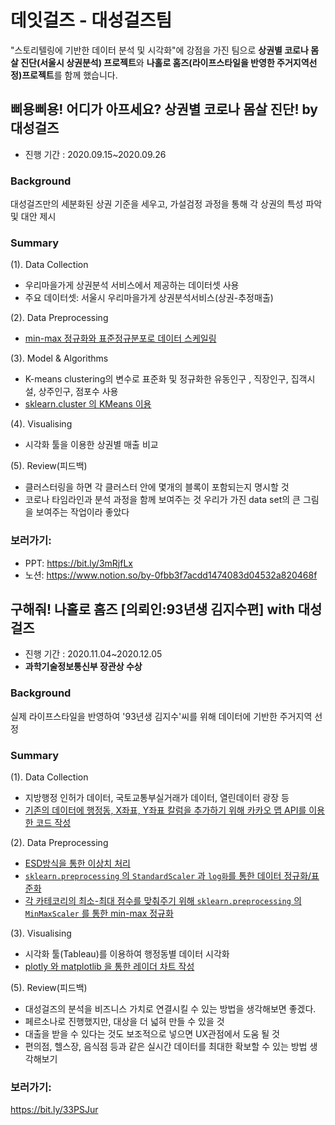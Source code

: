  # 데잇걸즈 - 대성걸즈팀
 "스토리텔링에 기반한 데이터 분석 및 시각화"에 강점을 가진 팀으로 **상권별 코로나 몸살 진단(서울시 상권분석) 프로젝트**와 **나홀로 홈즈(라이프스타일을 반영한 주거지역선정)프로젝트**를 함께 했습니다.    
 
## 삐용삐용! 어디가 아프세요? 상권별 코로나 몸살 진단! by 대성걸즈      
- 진행 기간 : 2020.09.15~2020.09.26   

### Background
대성걸즈만의 세분화된 상권 기준을 세우고, 가설검정 과정을 통해 각 상권의 특성 파악 및 대안 제시

### Summary
(1). Data Collection
- 우리마을가게 상권분석 서비스에서 제공하는 데이터셋 사용
- 주요 데이터셋: 서울시 우리마을가게 상권분석서비스(상권-추정매출)

(2). Data Preprocessing
- [min-max 정규화와 표준정규분포로 데이터 스케일링](https://github.com/nayoung5859/dataitgirls/blob/main/%EC%84%9C%EC%9A%B8%EC%8B%9C%20%EC%83%81%EA%B6%8C%20%EB%B6%84%EC%84%9D/%5B%EC%83%81%EA%B6%8C%20%EB%B6%84%EC%84%9D%5D%201.%20preprocessing/%EB%8D%B0%EC%9D%B4%ED%84%B0%ED%91%9C%EC%A4%80%ED%99%94.ipynb)

(3). Model & Algorithms
- K-means clustering의 변수로 표준화 및 정규화한 유동인구 , 직장인구, 집객시설, 상주인구, 점포수 사용 
- [sklearn.cluster 의 KMeans 이용](https://github.com/nayoung5859/dataitgirls/blob/main/%EC%84%9C%EC%9A%B8%EC%8B%9C%20%EC%83%81%EA%B6%8C%20%EB%B6%84%EC%84%9D/%5B%EC%83%81%EA%B6%8C%20%EB%B6%84%EC%84%9D%5D%202.%20modeling/%EB%B8%94%EB%9F%AD%EB%B3%84_%ED%81%B4%EB%9F%AC%EC%8A%A4%ED%84%B0%EB%A7%81.ipynb)

(4). Visualising
- 시각화 툴을 이용한 상권별 매출 비교

(5). Review(피드백)
- 클러스터링을 하면 각 클러스터 안에 몇개의 블록이 포함되는지 명시할 것
- 코로나 타임라인과 분석 과정을 함께 보여주는 것 우리가 가진 data set의 큰 그림을 보여주는 작업이라 좋았다

### 보러가기:    
- PPT: https://bit.ly/3mRjfLx
- 노션: https://www.notion.so/by-0fbb3f7acdd1474083d04532a820468f


## 구해줘! 나홀로 홈즈 [의뢰인:93년생 김지수편] with 대성걸즈
- 진행 기간 : 2020.11.04~2020.12.05
- **과학기술정보통신부 장관상 수상**


### Background
실제 라이프스타일을 반영하여 '93년생 김지수'씨를 위해 데이터에 기반한 주거지역 선정

### Summary
(1). Data Collection
- 지방행정 인허가 데이터, 국토교통부실거래가 데이터, 열린데이터 광장 등  
- [기존의 데이터에 행정동, X좌표, Y좌표 칼럼을 추가하기 위해 카카오 맵 API를 이용한 코드 작성](https://github.com/nayoung5859/dataitgirls/blob/main/%EB%82%98%ED%99%80%EB%A1%9C%20%ED%99%88%EC%A6%88/%5B%EB%82%98%ED%99%80%EB%A1%9C%20%ED%99%88%EC%A6%88%5D%201.%20Preprocessing/%EC%B9%B4%EC%B9%B4%EC%98%A4api_%EC%B9%BC%EB%9F%BC%EC%B6%94%EA%B0%80%ED%95%98%EA%B8%B0.ipynb)

(2). Data Preprocessing
- [ESD방식을 통한 이상치 처리](https://github.com/nayoung5859/dataitgirls/blob/main/%EB%82%98%ED%99%80%EB%A1%9C%20%ED%99%88%EC%A6%88/%5B%EB%82%98%ED%99%80%EB%A1%9C%20%ED%99%88%EC%A6%88%5D%201.%20Preprocessing/%EB%8D%B0%EC%9D%B4%ED%84%B0%20%EC%8A%A4%EC%BC%80%EC%9D%BC%EB%A7%81.ipynb)
- [`sklearn.preprocessing` 의 `StandardScaler` 과 `log화`를 통한 데이터 정규화/표준화](https://github.com/dataitgirls4/team_2/blob/main/%5B%EB%82%98%ED%99%80%EB%A1%9C%20%ED%99%88%EC%A6%88%5D%201.%20Preprocessing/%EB%8D%B0%EC%9D%B4%ED%84%B0%EC%8A%A4%EC%BC%80%EC%9D%BC%EB%A7%81.ipynb)
- [각 카테코리의 최소-최대 점수를 맞춰주기 위해 `sklearn.preprocessing` 의 `MinMaxScaler` 를 통한 min-max 정규화](https://github.com/nayoung5859/dataitgirls/blob/main/%EB%82%98%ED%99%80%EB%A1%9C%20%ED%99%88%EC%A6%88/%5B%EB%82%98%ED%99%80%EB%A1%9C%20%ED%99%88%EC%A6%88%5D%201.%20Preprocessing/%EC%B9%B4%ED%85%8C%EA%B3%A0%EB%A6%AC%EC%A0%90%EC%88%98_minmax%EC%A0%95%EA%B7%9C%ED%99%94.ipynb)

(3). Visualising
- 시각화 툴(Tableau)를 이용하여 행정동별 데이터 시각화
- [plotly 와 matplotlib 을 통한 레이더 차트 작성](https://github.com/nayoung5859/dataitgirls/blob/main/%EB%82%98%ED%99%80%EB%A1%9C%20%ED%99%88%EC%A6%88/%5B%EB%82%98%ED%99%80%EB%A1%9C%20%ED%99%88%EC%A6%88%5D%202.%20visualising/%EB%A0%88%EC%9D%B4%EB%8D%94%EC%B0%A8%ED%8A%B8%EC%8B%9C%EA%B0%81%ED%99%94_plotly.ipynb)

(5). Review(피드백)
- 대성걸즈의 분석을 비즈니스 가치로 연결시킬 수 있는 방법을 생각해보면 좋겠다.
- 페르소나로 진행했지만, 대상을 더 넓혀 만들 수 있을 것
- 대출을 받을 수 있다는 것도 보조적으로 넣으면 UX관점에서 도움 될 것
- 편의점, 헬스장, 음식점 등과 같은 실시간 데이터를 최대한 확보할 수 있는 방법 생각해보기


### 보러가기: 
https://bit.ly/33PSJur
